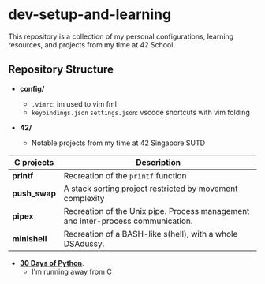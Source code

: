 # dev-setup-and-learning

This repository is a collection of my personal configurations, learning resources, and projects from my time at 42 School.

## Repository Structure
- **config/**
  - `.vimrc`: im used to vim fml
  - `keybindings.json` `settings.json`: vscode shortcuts with vim folding

- **42/**
  - Notable projects from my time at 42 Singapore SUTD
 
| C projects| Description                                                                                             |
|---------------|---------------------------------------------------------------------------------------------------------|
| **printf** | Recreation of the `printf` function |
| **push_swap** | A stack sorting project restricted by movement complexity                                                      |
| **pipex**     | Recreation of the Unix pipe. Process management and inter-process communication.          |
| **minishell** | Recreation of a BASH-like s(hell), with a whole DSAdussy.|

- [**30 Days of Python**](https://github.com/Asabeneh/30-Days-Of-Python).
  - I'm running away from C

